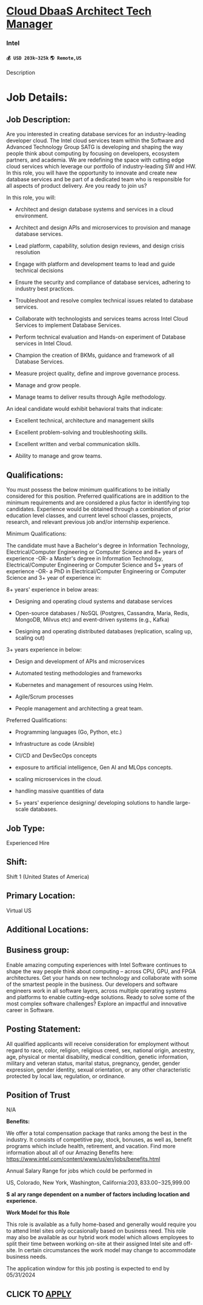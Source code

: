 # [Cloud DbaaS Architect Tech Manager](https://www.remotewlb.com/apply/cloud-dbaas-architect-tech-manager)  
### Intel  
#### `💰 USD 203k~325k` `🌎 Remote,US`  

Description

# **Job Details:**

## Job Description:

Are you interested in creating database services for an industry-leading developer cloud. The Intel cloud services team within the Software and Advanced Technology Group SATG is developing and shaping the way people think about computing by focusing on developers, ecosystem partners, and academia. We are redefining the space with cutting edge cloud services which leverage our portfolio of industry-leading SW and HW. In this role, you will have the opportunity to innovate and create new database services and be part of a dedicated team who is responsible for all aspects of product delivery. Are you ready to join us?

  
In this role, you will:

  * Architect and design database systems and services in a cloud environment.

  * Architect and design APIs and microservices to provision and manage database services.

  * Lead platform, capability, solution design reviews, and design crisis resolution

  * Engage with platform and development teams to lead and guide technical decisions

  * Ensure the security and compliance of database services, adhering to industry best practices.

  * Troubleshoot and resolve complex technical issues related to database services.

  * Collaborate with technologists and services teams across Intel Cloud Services to implement Database Services.

  * Perform technical evaluation and Hands-on experiment of Database services in Intel Cloud.

  * Champion the creation of BKMs, guidance and framework of all Database Services.

  * Measure project quality, define and improve governance process.

  * Manage and grow people.

  * Manage teams to deliver results through Agile methodology.

  
An ideal candidate would exhibit behavioral traits that indicate:

  * Excellent technical, architecture and management skills

  * Excellent problem-solving and troubleshooting skills.

  * Excellent written and verbal communication skills.

  * Ability to manage and grow teams.

##  **Qualifications:**

You must possess the below minimum qualifications to be initially considered for this position. Preferred qualifications are in addition to the minimum requirements and are considered a plus factor in identifying top candidates. Experience would be obtained through a combination of prior education level classes, and current level school classes, projects, research, and relevant previous job and/or internship experience.  
  
Minimum Qualifications:

The candidate must have a Bachelor's degree in Information Technology, Electrical/Computer Engineering or Computer Science and 8+ years of experience -OR- a Master's degree in Information Technology, Electrical/Computer Engineering or Computer Science and 5+ years of experience -OR- a PhD in Electrical/Computer Engineering or Computer Science and 3+ year of experience in:  

8+ years' experience in below areas:

  * Designing and operating cloud systems and database services

  * Open-source databases / NoSQL (Postgres, Cassandra, Maria, Redis, MongoDB, Milvus etc) and event-driven systems (e.g., Kafka)

  * Designing and operating distributed databases (replication, scaling up, scaling out)

3+ years experience in below:

  * Design and development of APIs and microservices

  * Automated testing methodologies and frameworks

  * Kubernetes and management of resources using Helm.

  * Agile/Scrum processes

  * People management and architecting a great team.

  
Preferred Qualifications:

  * Programming languages (Go, Python, etc.)

  * Infrastructure as code (Ansible)

  * CI/CD and DevSecOps concepts

  * exposure to artificial intelligence, Gen AI and MLOps concepts.

  * scaling microservices in the cloud.

  * handling massive quantities of data

  * 5+ years' experience designing/ developing solutions to handle large-scale databases.

## Job Type:

Experienced Hire

## Shift:

Shift 1 (United States of America)

## Primary Location:

Virtual US

## Additional Locations:

## Business group:

Enable amazing computing experiences with Intel Software continues to shape the way people think about computing – across CPU, GPU, and FPGA architectures. Get your hands on new technology and collaborate with some of the smartest people in the business. Our developers and software engineers work in all software layers, across multiple operating systems and platforms to enable cutting-edge solutions. Ready to solve some of the most complex software challenges? Explore an impactful and innovative career in Software.

## Posting Statement:

All qualified applicants will receive consideration for employment without regard to race, color, religion, religious creed, sex, national origin, ancestry, age, physical or mental disability, medical condition, genetic information, military and veteran status, marital status, pregnancy, gender, gender expression, gender identity, sexual orientation, or any other characteristic protected by local law, regulation, or ordinance.

##

## Position of Trust

N/A

 **Benefits:**

We offer a total compensation package that ranks among the best in the industry. It consists of competitive pay, stock, bonuses, as well as, benefit programs which include health, retirement, and vacation. Find more information about all of our Amazing Benefits here: https://www.intel.com/content/www/us/en/jobs/benefits.html

  

Annual Salary Range for jobs which could be performed in

US, Colorado, New York, Washington, California:$203,833.00-$325,999.00

 **S** **al** **ary range dependent on a number of factors including location and experience.**

 **Work Model for this Role**

This role is available as a fully home-based and generally would require you to attend Intel sites only occasionally based on business need. This role may also be available as our hybrid work model which allows employees to split their time between working on-site at their assigned Intel site and off-site. In certain circumstances the work model may change to accommodate business needs.

The application window for this job posting is expected to end by 05/31/2024

  
## CLICK TO [APPLY](https://www.remotewlb.com/apply/cloud-dbaas-architect-tech-manager)


